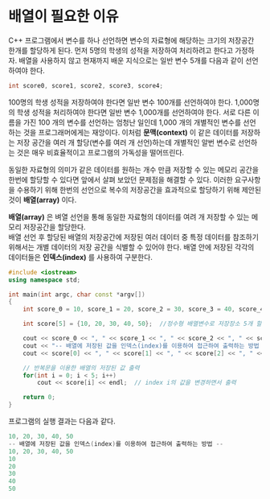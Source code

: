 # 배열이 필요한 이유

C++ 프로그램에서 변수를 하나 선언하면 변수의 자료형에 해당하는 크기의 저장공간 한개를 할당하게 된다. 
먼저 5명의 학생의 성적을 저장하여 처리하려고 한다고 가정하자.
배열을 사용하지 않고 현재까지 배운 지식으로는 일반 변수 5개를 다음과 같이 선언하여야 한다.
```C++
int score0, score1, score2, score3, score4;
```
100명의 학생 성적을 저장하여야 한다면 일반 변수 100개를 선언하여야 한다. 
1,000명의 학생 성적을 처리하여야 한다면 일반 변수 1,000개를 선언하여야 한다. 
서로 다른 이름을 가진 100 개의 변수를 선언하는 엄청난 일인데 1,000 개의 개별적인 변수를 선언하는 것을 프로그래머에게는 재앙이다. 
이처럼 **문맥(context)** 이 같은 데이터를 저장하는 저장 공간을 여러 개 할당(변수를 여러 개 선언)하는데 개별적인 알번 변수로 선언하는 것은 매우 비효율적이고 프로그램의 가독성을 떨어뜨린다.

동일한 자료형의 의미가 같은 데이터를 원하는 개수 만큼 저장할 수 있는 메모리 공간을 한번에 할당할 수 있다면 앞에서 살펴 보았던 문제점을 해결할 수 있다. 
이러한 요구사항을 수용하기 위해 한번의 선언으로 복수의 저장공간을 효과적으로 할당하기 위해 제안된 것이 **배열(array)** 이다. 

**배열(array)** 은 벼열 선언을 통해 동일한 자료형의 데이터를 여려 개 저장할 수 있는 메모리 저장공간을 할당한다.  
배열 선언 후 할당된 배열의 저장공간에 저장된 여러 데이터 중 특정 데이터를 참조하기 위해서는 개별 데이터의 저장 공간을 식별할 수 있어야 한다. 
배열 안에 저장된 각각의 데이터들은 **인덱스(index)** 를 사용하여 구분한다. 

```c++
#include <iostream>
using namespace std;

int main(int argc, char const *argv[])
{
	int score_0 = 10, score_1 = 20, score_2 = 30, score_3 = 40, score_4 = 50; //정수형 일반변수로 저장장소 5개 할당 

	int score[5] = {10, 20, 30, 40, 50};  //정수형 배열변수로 저장장소 5개 할당 

	cout << score_0 << ", " << score_1 << ", " << score_2 << ", " << score_3 <<", "<< score_4 << endl;
	cout << "-- 배열에 저장된 값을 인덱스(index)를 이용하여 접근하여 출력하는 방법 --" << endl;
	cout << score[0] << ", " << score[1] << ", " << score[2] << ", " << score[3] <<", "<< score[4] << endl;

	// 반복문을 이용한 배열의 저장된 값 출력 
	for(int i = 0; i < 5; i++)
		cout << score[i] << endl;  // index i의 값을 변경하면서 출력

	return 0;
}
```
프로그램의 실행 결과는 다음과 같다.
```c++
10, 20, 30, 40, 50
-- 배열에 저장된 값을 인덱스(index)를 이용하여 접근하여 출력하는 방법 --
10, 20, 30, 40, 50
10
20
30
40
50
```
